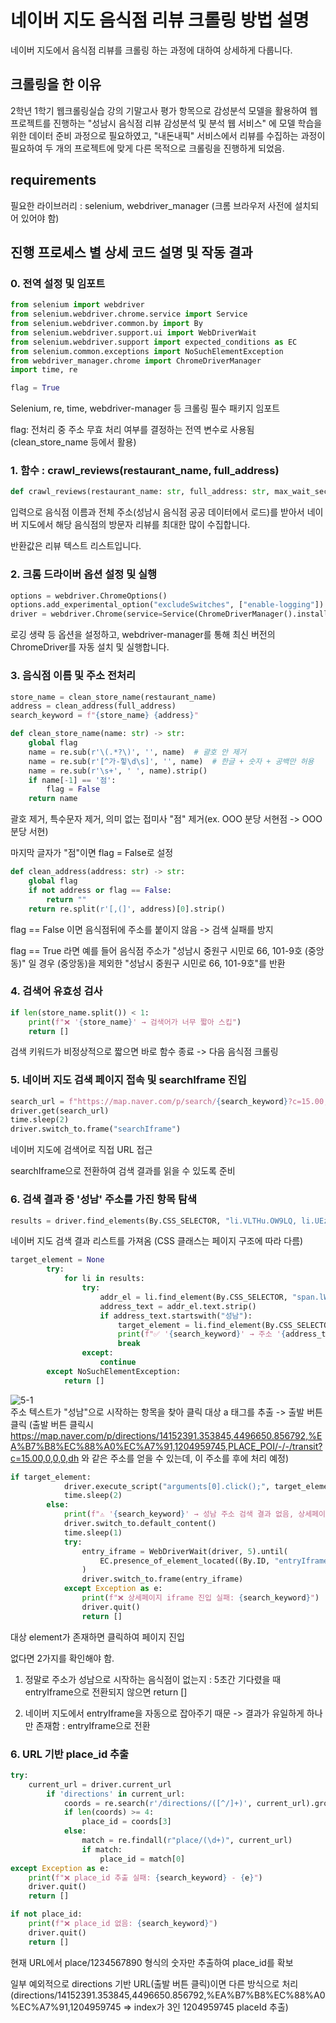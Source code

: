 # 네이버 지도 음식점 리뷰 크롤링 방법 설명
네이버 지도에서 음식점 리뷰를 크롤링 하는 과정에 대하여 상세하게 다룹니다.

## 크롤링을 한 이유
2학년 1학기 웹크롤링실습 강의 기말고사 평가 항목으로 감성분석 모델을 활용하여 웹 프로젝트를 진행하는 "성남시 음식점 리뷰 감성분석 및 분석 웹 서비스" 에 모델 학습을 위한 데이터 준비 과정으로 필요하였고,
"내돈내픽" 서비스에서 리뷰를 수집하는 과정이 필요하여 두 개의 프로젝트에 맞게 다른 목적으로 크롤링을 진행하게 되었음.

## requirements
필요한 라이브러리 : selenium, webdriver_manager (크롬 브라우저 사전에 설치되어 있어야 함)

## 진행 프로세스 별 상세 코드 설명 및 작동 결과
### 0. 전역 설정 및 임포트
```python
from selenium import webdriver
from selenium.webdriver.chrome.service import Service
from selenium.webdriver.common.by import By
from selenium.webdriver.support.ui import WebDriverWait
from selenium.webdriver.support import expected_conditions as EC
from selenium.common.exceptions import NoSuchElementException
from webdriver_manager.chrome import ChromeDriverManager
import time, re

flag = True
```
Selenium, re, time, webdriver-manager 등 크롤링 필수 패키지 임포트

flag: 전처리 중 주소 무효 처리 여부를 결정하는 전역 변수로 사용됨 (clean_store_name 등에서 활용)

### 1. 함수 : crawl_reviews(restaurant_name, full_address)
```python
def crawl_reviews(restaurant_name: str, full_address: str, max_wait_sec=10) -> list[str]:
```
입력으로 음식점 이름과 전체 주소(성남시 음식점 공공 데이터에서 로드)를 받아서 네이버 지도에서 해당 음식점의 방문자 리뷰를 최대한 많이 수집합니다.

반환값은 리뷰 텍스트 리스트입니다.

### 2. 크롬 드라이버 옵션 설정 및 실행
```python
options = webdriver.ChromeOptions()
options.add_experimental_option("excludeSwitches", ["enable-logging"])
driver = webdriver.Chrome(service=Service(ChromeDriverManager().install()), options=options)
```
로깅 생략 등 옵션을 설정하고, webdriver-manager를 통해 최신 버전의 ChromeDriver를 자동 설치 및 실행합니다.

### 3. 음식점 이름 및 주소 전처리
```python
store_name = clean_store_name(restaurant_name)
address = clean_address(full_address)
search_keyword = f"{store_name} {address}"
```

```python
def clean_store_name(name: str) -> str:
    global flag
    name = re.sub(r'\(.*?\)', '', name)  # 괄호 안 제거
    name = re.sub(r'[^가-힣\d\s]', '', name)  # 한글 + 숫자 + 공백만 허용
    name = re.sub(r'\s+', ' ', name).strip()
    if name[-1] == '점':
        flag = False
    return name
```
괄호 제거, 특수문자 제거, 의미 없는 접미사 "점" 제거(ex. OOO 분당 서현점 -> OOO 분당 서현)

마지막 글자가 "점"이면 flag = False로 설정

```python
def clean_address(address: str) -> str:
    global flag
    if not address or flag == False:
        return ""
    return re.split(r'[,(]', address)[0].strip()
```

flag == False 이면 음식점뒤에 주소를 붙이지 않음 -> 검색 실패를 방지

flag == True 라면 예를 들어 음식점 주소가 "성남시 중원구 시민로 66, 101-9호 (중앙동)" 일 경우 (중앙동)을 제외한 "성남시 중원구 시민로 66, 101-9호"를 반환

### 4. 검색어 유효성 검사
```python
if len(store_name.split()) < 1:
    print(f"❌ '{store_name}' → 검색어가 너무 짧아 스킵")
    return []
```
검색 키워드가 비정상적으로 짧으면 바로 함수 종료 -> 다음 음식점 크롤링

### 5. 네이버 지도 검색 페이지 접속 및 searchIframe 진입
```python
search_url = f"https://map.naver.com/p/search/{search_keyword}?c=15.00,0,0,0,dh"
driver.get(search_url)
time.sleep(2)
driver.switch_to.frame("searchIframe")
```


네이버 지도에 검색어로 직접 URL 접근

searchIframe으로 전환하여 검색 결과를 읽을 수 있도록 준비

### 6. 검색 결과 중 '성남' 주소를 가진 항목 탐색
```python
results = driver.find_elements(By.CSS_SELECTOR, "li.VLTHu.OW9LQ, li.UEzoS.rTjJo")
```
네이버 지도 검색 결과 리스트를 가져옴 (CSS 클래스는 페이지 구조에 따라 다름)
```python
target_element = None
        try:
            for li in results:
                try:
                    addr_el = li.find_element(By.CSS_SELECTOR, "span.lWwyx span.Pb4bU")
                    address_text = addr_el.text.strip()
                    if address_text.startswith("성남"):
                        target_element = li.find_element(By.CSS_SELECTOR, "a._T0lO")
                        print(f"✅ '{search_keyword}' → 주소 '{address_text}' 선택됨")
                        break
                except:
                    continue
        except NoSuchElementException:
            return []
```
![5-1](https://github.com/user-attachments/assets/7b8f5efa-7c85-4f31-95cb-3b40ffad178a)</br>
주소 텍스트가 "성남"으로 시작하는 항목을 찾아 클릭 대상 a 태그를 추출 -> 출발 버튼 클릭 (출발 버튼 클릭시 https://map.naver.com/p/directions/14152391.353845,4496650.856792,%EA%B7%B8%EC%88%A0%EC%A7%91,1204959745,PLACE_POI/-/-/transit?c=15.00,0,0,0,dh 와 같은 주소를 얻을 수 있는데,
이 주소를 후에 처리 예정)
```python
if target_element:
            driver.execute_script("arguments[0].click();", target_element)
            time.sleep(2)
        else:
            print(f"⚠️ '{search_keyword}' → 성남 주소 검색 결과 없음, 상세페이지로 이동 시도")
            driver.switch_to.default_content()
            time.sleep(1)
            try:
                entry_iframe = WebDriverWait(driver, 5).until(
                    EC.presence_of_element_located((By.ID, "entryIframe"))
                )
                driver.switch_to.frame(entry_iframe)
            except Exception as e:
                print(f"❌ 상세페이지 iframe 진입 실패: {search_keyword}")
                driver.quit()
                return []
```
대상 element가 존재하면 클릭하여 페이지 진입

없다면 2가지를 확인해야 함.

1. 정말로 주소가 성남으로 시작하는 음식점이 없는지 : 5초간 기다렸을 때 entryIframe으로 전환되지 않으면 return []

2. 네이버 지도에서 entryIframe을 자동으로 잡아주기 때문 -> 결과가 유일하게 하나만 존재함 : entryIframe으로 전환

### 6. URL 기반 place_id 추출
```python
try:
    current_url = driver.current_url
        if 'directions' in current_url:
            coords = re.search(r'/directions/([^/]+)', current_url).group(1).split(',')
            if len(coords) >= 4:
                place_id = coords[3]
            else:
                match = re.findall(r"place/(\d+)", current_url)
                if match:
                    place_id = match[0]
except Exception as e:
    print(f"❌ place_id 추출 실패: {search_keyword} - {e}")
    driver.quit()
    return []

if not place_id:
    print(f"❌ place_id 없음: {search_keyword}")
    driver.quit()
    return []
```
현재 URL에서 place/1234567890 형식의 숫자만 추출하여 place_id를 확보

일부 예외적으로 directions 기반 URL(출발 버튼 클릭)이면 다른 방식으로 처리 (directions/14152391.353845,4496650.856792,%EA%B7%B8%EC%88%A0%EC%A7%91,1204959745 => index가 3인 1204959745 placeId 추출)

